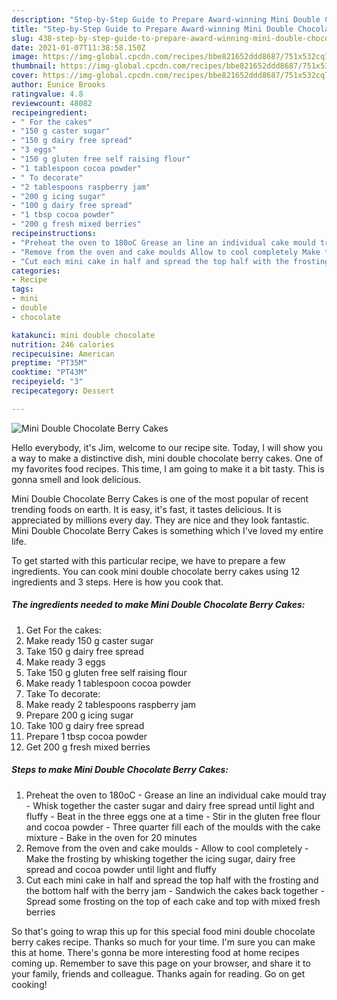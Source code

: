 ```yaml
---
description: "Step-by-Step Guide to Prepare Award-winning Mini Double Chocolate Berry Cakes"
title: "Step-by-Step Guide to Prepare Award-winning Mini Double Chocolate Berry Cakes"
slug: 438-step-by-step-guide-to-prepare-award-winning-mini-double-chocolate-berry-cakes
date: 2021-01-07T11:38:58.150Z
image: https://img-global.cpcdn.com/recipes/bbe821652ddd8687/751x532cq70/mini-double-chocolate-berry-cakes-recipe-main-photo.jpg
thumbnail: https://img-global.cpcdn.com/recipes/bbe821652ddd8687/751x532cq70/mini-double-chocolate-berry-cakes-recipe-main-photo.jpg
cover: https://img-global.cpcdn.com/recipes/bbe821652ddd8687/751x532cq70/mini-double-chocolate-berry-cakes-recipe-main-photo.jpg
author: Eunice Brooks
ratingvalue: 4.8
reviewcount: 48082
recipeingredient:
- " For the cakes"
- "150 g caster sugar"
- "150 g dairy free spread"
- "3 eggs"
- "150 g gluten free self raising flour"
- "1 tablespoon cocoa powder"
- " To decorate"
- "2 tablespoons raspberry jam"
- "200 g icing sugar"
- "100 g dairy free spread"
- "1 tbsp cocoa powder"
- "200 g fresh mixed berries"
recipeinstructions:
- "Preheat the oven to 180oC Grease an line an individual cake mould tray Whisk together the caster sugar and dairy free spread until light and fluffy Beat in the three eggs one at a time Stir in the gluten free flour and cocoa powder Three quarter fill each of the moulds with the cake mixture Bake in the oven for 20 minutes"
- "Remove from the oven and cake moulds Allow to cool completely Make the frosting by whisking together the icing sugar, dairy free spread and cocoa powder until light and fluffy"
- "Cut each mini cake in half and spread the top half with the frosting and the bottom half with the berry jam Sandwich the cakes back together Spread some frosting on the top of each cake and top with mixed fresh berries"
categories:
- Recipe
tags:
- mini
- double
- chocolate

katakunci: mini double chocolate 
nutrition: 246 calories
recipecuisine: American
preptime: "PT35M"
cooktime: "PT43M"
recipeyield: "3"
recipecategory: Dessert

---
```



![Mini Double Chocolate Berry Cakes](https://img-global.cpcdn.com/recipes/bbe821652ddd8687/751x532cq70/mini-double-chocolate-berry-cakes-recipe-main-photo.jpg)

Hello everybody, it's Jim, welcome to our recipe site. Today, I will show you a way to make a distinctive dish, mini double chocolate berry cakes. One of my favorites food recipes. This time, I am going to make it a bit tasty. This is gonna smell and look delicious.



Mini Double Chocolate Berry Cakes is one of the most popular of recent trending foods on earth. It is easy, it's fast, it tastes delicious. It is appreciated by millions every day. They are nice and they look fantastic. Mini Double Chocolate Berry Cakes is something which I've loved my entire life.


To get started with this particular recipe, we have to prepare a few ingredients. You can cook mini double chocolate berry cakes using 12 ingredients and 3 steps. Here is how you cook that.

<!--inarticleads1-->

##### The ingredients needed to make Mini Double Chocolate Berry Cakes:

1. Get  For the cakes:
1. Make ready 150 g caster sugar
1. Take 150 g dairy free spread
1. Make ready 3 eggs
1. Take 150 g gluten free self raising flour
1. Make ready 1 tablespoon cocoa powder
1. Take  To decorate:
1. Make ready 2 tablespoons raspberry jam
1. Prepare 200 g icing sugar
1. Take 100 g dairy free spread
1. Prepare 1 tbsp cocoa powder
1. Get 200 g fresh mixed berries




<!--inarticleads2-->

##### Steps to make Mini Double Chocolate Berry Cakes:

1. Preheat the oven to 180oC - Grease an line an individual cake mould tray - Whisk together the caster sugar and dairy free spread until light and fluffy - Beat in the three eggs one at a time - Stir in the gluten free flour and cocoa powder - Three quarter fill each of the moulds with the cake mixture - Bake in the oven for 20 minutes
1. Remove from the oven and cake moulds - Allow to cool completely - Make the frosting by whisking together the icing sugar, dairy free spread and cocoa powder until light and fluffy
1. Cut each mini cake in half and spread the top half with the frosting and the bottom half with the berry jam - Sandwich the cakes back together - Spread some frosting on the top of each cake and top with mixed fresh berries




So that's going to wrap this up for this special food mini double chocolate berry cakes recipe. Thanks so much for your time. I'm sure you can make this at home. There's gonna be more interesting food at home recipes coming up. Remember to save this page on your browser, and share it to your family, friends and colleague. Thanks again for reading. Go on get cooking!
